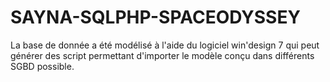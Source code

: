 # SAYNA-SQLPHP-SPACEODYSSEY

La base de donnée a été modélisé à l'aide du logiciel win'design 7
qui peut générer des script permettant d'importer le modèle conçu
dans différents SGBD possible.
